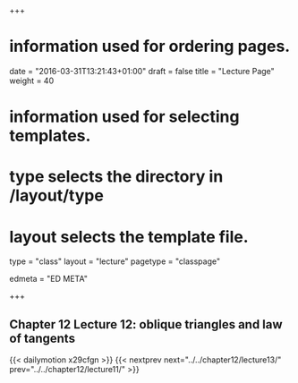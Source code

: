 +++
# information used for ordering pages.
date = "2016-03-31T13:21:43+01:00"
draft = false
title = "Lecture Page"
weight = 40

# information used for selecting templates.
# type selects the directory in /layout/type
# layout selects the template file.

type   = "class"
layout = "lecture"
pagetype = "classpage"





edmeta = "ED META"

+++
## Chapter 12 Lecture 12: oblique triangles and law of tangents
{{< dailymotion x29cfgn >}}
{{< nextprev next="../../chapter12/lecture13/"     prev="../../chapter12/lecture11/"  >}}

